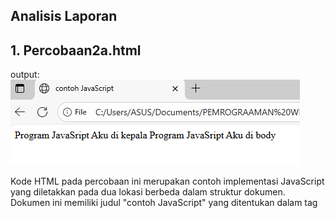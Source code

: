## Analisis Laporan

## 1. Percobaan2a.html
output:
<img src="images/Percobaan2a.png" alt="Output percobaan2a.html">

Kode HTML pada percobaan ini merupakan contoh implementasi JavaScript yang diletakkan pada dua lokasi berbeda dalam struktur dokumen. Dokumen ini memiliki judul "contoh JavaScript" yang ditentukan dalam tag <TITLE>. Pada bagian <HEAD>, terdapat script JavaScript pertama yang menggunakan metode document.write() untuk menampilkan teks "Program JavaSript Aku di kepala". Penempatan script di head menyebabkan kode ini dieksekusi selama proses loading halaman, sebelum konten body dirender, sehingga teks akan muncul di bagian paling atas halaman.

Selanjutnya, dalam tag <BODY>, terdapat script JavaScript kedua yang juga menggunakan document.write() untuk menampilkan teks "Program JavaSript Aku di body". Script yang diletakkan di body ini akan dieksekusi ketika browser melakukan parsing dan mencapai titik tersebut dalam dokumen, sehingga teks akan ditampilkan di dalam body halaman. Output akhir dari kode ini akan menampilkan dua baris teks berurutan: pertama teks dari head diikuti teks dari body.

## 2. Percoabaan2b.html
Kode HTML ini menunjukkan implementasi JavaScript yang diletakkan di dua lokasi berbeda sama halnya pada Percobaan2a.html dan hanya saja pada Pecobaan ini mencoba memuat file JavaScript eksternal yang ditentukan dalam tag  <SCRIPT LANGUAGE= "Javascript" SRC="Percobaan2b.js" > </SCRIPT>

## Percobaan2C.html
output:
<img src="images/2c.png" alt="Output percobaan2C.html">

Kode HTML ini merupakan contoh implementasi event handling dalam JavaScript yang fokus pada penggunaan event onclick. Dokumen ini memiliki judul "Belajar Javascript : Mengenal Event Pada Javascript" dan menampilkan dua heading yang menjelaskan tentang event pada JavaScript dan program web event one click. Pada bagian <body>, terdapat sebuah elemen button yang telah diberi event handler onclick secara inline yang memanggil fungsi tampilkan_nama() ketika tombol diklik oleh pengguna.

Setelah tombol, terdapat elemen div kosong dengan <id="hasil"> yang berfungsi sebagai tempat untuk menampilkan output dari fungsi JavaScript. Dalam tag script, didefinisikan fungsi tampilkan_nama() yang akan mengeksekusi perintah untuk mengubah innerHTML dari elemen dengan id "hasil" menjadi teks heading yang berisi nama "Andi Akram Nur Risal" ketika tombol diklik.
Dimana eventHandler adalah nama dari event tersebut.

## 3. Percobaan2d.html
output:
<img src="images/2d.png" alt="Output percobaan2d.html">

a. Struktur HTML
Dokumen menggunakan struktur HTML dasar
Tag <TITLE> berisi judul "contoh sederhana JavaScript"
b. Implementasi JavaScript
Menggunakan metode document.write() untuk menulis konten langsung ke dokumen
Terdapat dua perintah document.write():
Pertama: Menampilkan "Selamat Belajar Angkatan 2019" diikuti line break (<br>)
Kedua: Menampilkan "JavaScript Pemrograman WEB Teknik Komputer"

## 4. Percobaan3.html
output:
<img src="images/3.png" alt="Output percobaan3.html">
<img src="images/3b.png" alt="Output percobaan3b.html">

    1. Struktur HTML
Tag <TITLE> berisi judul "Masukan Data" yang sesuai dengan fungsi kode
Struktur tag lengkap dan benar: <HTML>, <HEAD>, <BODY>

    2. Implementasi JavaScript
Menggunakan prompt() untuk mengambil input dari pengguna
Menyimpan input dalam variabel nama
Menggunakan document.write() untuk menampilkan pesan sapaan
Menggunakan komentar HTML (<!-- -->) untuk menyembunyikan kode dari browser lama

    3. Alur Eksekusi
Browser memuat halaman dan menjalankan script
Muncul dialog prompt bertanya "Siapa nama Anda?"
Pengguna memasukkan nama
Script menampilkan "Hai, [nama]" pada halaman

## 5. Percobaan4contoh1.html
output:
<img src="images/4.1.png" alt="Output percobaan4Contoh1.html">

Kode HTML ini merupakan contoh penggunaan alert() box dalam JavaScript untuk menampilkan pesan dialog kepada pengguna. Kode ini demonstrasi sederhana bagaimana JavaScript dapat menampilkan pesan peringatan atau konfirmasi kepada pengguna saat halaman web dimuat.
    1. Struktur HTML
Dokumen menggunakan struktur HTML dasar yang valid
Tag <TITLE> berisi judul "Alert Box" yang sesuai dengan fungsi kode
Struktur tag lengkap dan benar: <HTML>, <HEAD>, <BODY>

    2. Implementasi JavaScript
Menggunakan window.alert() untuk menampilkan dialog box
Pesan yang ditampilkan: "Apakah anda akan meninggalkan laman ini?"
Menggunakan komentar HTML (<!-- -->) untuk menyembunyikan kode dari browser lama

    3. Alur Eksekusi
Browser memuat halaman dan menjalankan script
Muncul dialog alert dengan pesan "Apakah anda akan meninggalkan laman ini?"
Pengguna harus mengklik "OK" untuk melanjutkan  
Setelah alert ditutup, halaman akan ditampilkan (meski kosong)

## 6. Percobaan4contoh2.html
output:
<img src="images/4.2.png" alt="Output percobaan4Contoh2.html">
<img src="images/konfirmasi4.2.png" alt="Output percobaan2C.html">
<img src="images/konfirmasi false.png" alt="Output percobaan2C.html">

Kode HTML ini merupakan contoh penggunaan confirm() box dalam JavaScript untuk mengambil keputusan dari pengguna melalui dialog konfirmasi. Kode ini demonstrasi interaksi dasar dimana sistem meminta konfirmasi dan menampilkan hasil jawaban pengguna.
    1. Struktur HTML
Dokumen menggunakan struktur HTML dasar yang valid
Tag <TITLE> berisi judul "Konfirmasi" yang sesuai dengan fungsi kode
Struktur tag lengkap dan benar: <HTML>, <HEAD>, <BODY>

    2. Implementasi JavaScript
Menggunakan window.confirm() untuk menampilkan dialog konfirmasi
Menyimpan hasil konfirmasi dalam variabel jawaban
Menggunakan document.write() untuk menampilkan hasil
Pesan konfirmasi: "Apakah anda sudah yakin ?"

    3. Alur Eksekusi
Browser memuat halaman dan menjalankan script
Muncul dialog confirm dengan pesan "Apakah anda sudah yakin ?"
Pengguna memilih "OK" (true) atau "Cancel" (false)
Script menampilkan "Jawaban Anda: true" atau "Jawaban Anda: false"

## 7. Percobaan5a.html
output:
<img src="images/5a.png" alt="Output percobaan5a.html">

Kode JavaScript ini demonstrasi dasar deklarasi variabel, assignment nilai, dan operasi aritmatika. Kode menunjukkan cara kerja variabel dan operasi perkalian dalam JavaScript.

## 8. Percobaan5b.html
output:
<img src="images/5b.png" alt="Output percobaan5b.html">

    1. Variabel Scope
Variabel a adalah global
Parameter b dalam fungsi shadow variabel global b
Fungsi mengubah nilai variabel global a

    2. Alur Eksekusi
a = 12, b = 4 (global)
Memanggil Perkalian_Dengan2(b) dengan nilai 4
Dalam fungsi: a = 4 * 2 → a = 8
Return 8
Variabel global a sekarang bernilai 8

## 9. Percobaan5b2.html
output:
<img src="images/5b2.png" alt="Output percobaan5b2.html">

Kode JavaScript ini demonstrasi konsep variable scope dan shadowing dalam fungsi. Kode menunjukkan perbedaan antara variabel global dan lokal.

    1. Variable Shadowing
Parameter b dalam fungsi menutupi (shadow) variabel global b    
Variabel a dalam fungsi adalah variabel lokal baru, bukan variabel global a

    2. Scope Variabel
Variabel global: a = 12, b = 4
Variabel lokal dalam fungsi: a = 8 (hanya ada dalam scope fungsi)
Parameter fungsi: b (nilainya sama dengan global b = 4)

    3. Alur Eksekusi
Variabel global a = 12, b = 4
PerkalianDengan2(b) dipanggil dengan nilai 4
Dalam fungsi: var a = 4 * 2 → membuat variabel lokal a = 8
Return nilai lokal a = 8
Variabel global a tetap 12 (tidak terpengaruh).

## 10. Percobaan7.html
output:
<img src="images/7.png" alt="Output percobaan7.html">

Kode JavaScript ini demonstrasi penggunaan fungsi parseInt() dan parseFloat() untuk konversi string menjadi bilangan. Kode menunjukkan berbagai skenario konversi dan perilaku fungsi-fungsi tersebut terhadap input yang berbeda.

    1. Fungsi parseInt()
Mengkonversi string menjadi bilangan bulat (integer)
Berhenti membaca ketika menemukan karakter non-numerik
Mengabaikan bagian desimal

    2. Fungsi parseFloat()
Mengkonversi string menjadi bilangan pecahan (floating-point)
Berhenti membaca ketika menemukan karakter non-numerik (kecuali titik desimal pertama)
Menerima format desimal

## 11. Percobaan8.html
output:
<img src="images/8.png" alt="Output percobaan8.html">

Kode JavaScript ini demonstrasi operasi matematika dasar dalam JavaScript. Kode menunjukkan penggunaan operator aritmatika untuk melakukan perhitungan sederhana dan menampilkan hasilnya di halaman web.

    1. Operasi Aritmatika yang Ditunjukkan
javascript
2 + 3    // Penjumlahan
20 - 3   // Pengurangan (meskipun tertulis + di string)
20 * 3   // Perkalian
40 / 3   // Pembagian
    2. Format Output
Menggunakan document.write() untuk menampilkan hasil
Menggunakan concatenation string dengan operator +
Tag <BR> untuk line break

## 12. Percobaan9.html
output:
<img src="images/9a.png" alt="Output percobaan9.html">
<img src="images/9lulus.png" alt="Output percobaan9.html">
<img src="images/9b.png" alt="Output percobaan9.html">
<img src="images/9tdkLulus.png" alt="Output percobaan9.html">

## 13. Tugas1.html
output:
<img src="images/Tugas1.jpg" alt="OutputTugas1.html">

## 14. Tugas2.html
Output:
<img src="images/Tugas2.png" alt="OutputTugas2.html">

## 15. Tugas3.html
Output:
<img src="images/Tugas3.png" alt="OutputTugas3.html">

## 16. Tugas4.html
Output:
<img src="images/Tugas4.png" alt="OutputTugas4.html">
